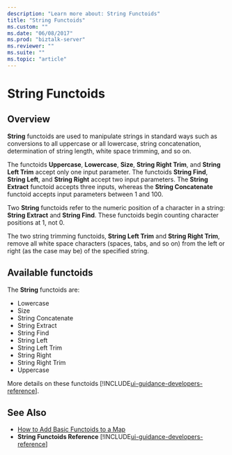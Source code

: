 ```yaml
---
description: "Learn more about: String Functoids"
title: "String Functoids"
ms.custom: ""
ms.date: "06/08/2017"
ms.prod: "biztalk-server"
ms.reviewer: ""
ms.suite: ""
ms.topic: "article"
---
```

# String Functoids

## Overview
**String** functoids are used to manipulate strings in standard ways such as conversions to all uppercase or all lowercase, string concatenation, determination of string length, white space trimming, and so on.  

 The functoids **Uppercase**, **Lowercase**, **Size**, **String Right Trim**, and **String Left Trim** accept only one input parameter. The functoids **String Find**, **String Left**, and **String Right** accept two input parameters. The **String Extract** functoid accepts three inputs, whereas the **String Concatenate** functoid accepts input parameters between 1 and 100.  

 Two **String** functoids refer to the numeric position of a character in a string: **String Extract** and **String Find**. These functoids begin counting character positions at 1, not 0.  

 The two string trimming functoids, **String Left Trim** and **String Right Trim**, remove all white space characters (spaces, tabs, and so on) from the left  or right (as the case may be) of the specified string.  

## Available functoids 
 The **String** functoids are: 

* Lowercase
* Size
* String Concatenate
* String Extract
* String Find
* String Left
* String Left Trim
* String Right
* String Right Trim
* Uppercase

More details on these functoids [!INCLUDE[ui-guidance-developers-reference](../includes/ui-guidance-developers-reference.md)].

## See Also  
- [How to Add Basic Functoids to a Map](../core/how-to-add-basic-functoids-to-a-map.md)   
- **String Functoids Reference** [!INCLUDE[ui-guidance-developers-reference](../includes/ui-guidance-developers-reference.md)]
